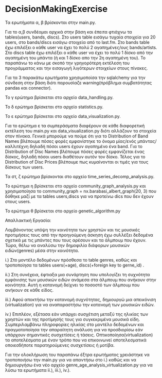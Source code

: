 # DecisionMakingExercise
Τα ερωτήματα α, β βρίσκονται στην main.py.

Για το α,β συνδέομαι αρχικά στην βάση και έπειτα φτιάχνω τα tables(users, bands, discs). Στο users table εισάγω τυχαία στοιχεία για 20 users, στο bands/discs εισάγω
στοιχεία από το last.fm. Στο bands table έχω επιλέξει ο κάθε user να έχει το πολύ 2 αγαπημένες/ους bands/artists. Στο discs table έχω επιλέξει ο κάθε user να έχει το πολύ 1 δίσκο από την αγαπημένη του μπάντα
(ή και 1 δίσκο απο την 2η αγαπημένη του). Το παραπάνω το κάνω με σκοπό την γρηγορότερη εκτέλεση του προγράμματος και την εισαγωγή λιγότερων στοιχείων στους πίνακες.

Για τα 3 παρακάτω ερωτήματα χρησιμοποίσα την sqlalchemy για την σύνδεση στην βάση διότι παρουσίαζε warning(πρόβλημα συμβατότητας pandas και connector).

Το γ ερώτημα βρίσκεται στο αρχείο data_handling.py.

Το δ ερώτημα βρίσκεται στο αρχείο statistics.py.

Το ε ερώτημα βρίσκεται στο αρχείο data_visualization.py.

Για το ερώτημα ε τα συμπεράσματα διαφέρουν σε κάθε διαφορετική εκτέλεση του main.py και data_visualization.py διότι αλλάζουν τα στοιχεία στον πίνακα. Γενικά μπορούμε να πούμε ότι για το Distribution 
of Band Names βλέπουμε πόσες φορές εμφανίστηκε το όνομα μίας/ενός μπάντας/καλλιτέχνη δηλαδή πόσοι users έχουν αγαπημένο ένα band. Για το Distribution of Disc Names βλέπουμε πόσες φορές εμφανίζεται ένας δίσκος,
δηλαδή πόσοι users διαθέτουν αυτόν τον δίσκο. Τέλος για το Distribution of Disc Prices βλέπουμε πως κυμαίνονται οι τιμές για τους δίσκους των users.

Τα στ, ζ ερώτημα βρίσκονται στο αρχείο time_series_decomp_analysis.py.

Το ερώτημα η βρίσκεται στο αρχείο community_graph_analysis.py και χρησιμοποίησα το community_graph = nx.barabasi_albert_graph(20, 3) που δόθηκε μαζί με τα tables users,discs για να προτείνω dics που δεν έχουν
στους users.

Το ερώτημα θ βρίσκεται στο αρχείο genetic_algorithm.py


Απαλλακτική Εργασία:

Λαμβάνοντας υπόψη την κοινότητα των χρηστών και τις μουσικές προτιμήσεις τους από την προηγούμενη άσκηση έχω συλλέξει δεδομένα σχετικά με τις μπάντες που τους αρέσουν και τα άλμπουμ που έχουν. Τώρα, θέλω να 
αναλύσω την δημοφιλία διάφορων μουσικών ειδών(genres) μέσα στην κοινότητα.

i.) Στο μοντέλο δεδομένων πρόσθεσα το table genres, καθώς και τροποποίησα τα tables users(+age), discs(+foreign key to gerne_id) .

ii.) Στη συνέχεια, έφτιαξα μια συνάρτηση που υπολογίζει τη συχνότητα εμφάνισης των μουσικών ειδών ανάμεσα στα άλμπουμ που ανήκουν στην κοινότητα. Αυτή η κατανομή δείχνει το ποσοστό των άλμπουμ που ανήκουν σε κάθε είδος.

iii.) Αφού αποκτήσω την κατανομή συχνότητας, δημιουργώ μια απεικόνιση (virtualization) για να αναπαραστήσω την κατανομή των μουσικών ειδών.

iv.) Επιπλέον, εξέτασα εάν υπάρχει συσχέτιση μεταξύ της ηλικίας των χρηστών και της προτίμησής τους για συγκεκριμένα μουσικά είδη. Συμπεριλαμβάνω πληροφορίες ηλικίας στο μοντέλο δεδομένων και πραγματοποίησα την 
απαραίτητη ανάλυση για να προσδιορίσω εάν υπάρχουν σημαντικές συσχετίσεις ή τάσεις. Οπτικοποίησα(virtualization) τα αποτελέσματα με έναν τρόπο που να επικοινωνεί αποτελεσματικά οποιεσδήποτε παρατηρούμενες
συσχετίσεις ή μοτίβα.

Για την ολοκλήρωση του παραπάνω έξτρα ερωτήματος χρειάστηκε να τροποποιήσω την main.py για να απαντήσω στο i.) καθώς και να δημιουργήσω ένα νέο αρχείο genre_age_analysis_virtualization.py για να λύσω τα ερωτήματα 
ii.), iii.), iv.).